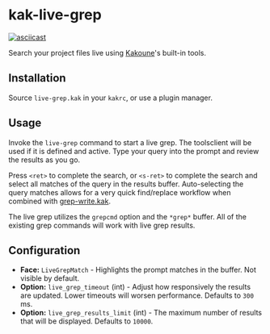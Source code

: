 # kak-live-grep

[![asciicast](https://asciinema.org/a/QFCtdSfpXby5OFfDcFCAaLiRS.svg)](https://asciinema.org/a/QFCtdSfpXby5OFfDcFCAaLiRS)

Search your project files live using
[Kakoune](https://github.com/mawww/kakoune)'s built-in tools.

## Installation

Source `live-grep.kak` in your `kakrc`, or use a plugin manager.

## Usage

Invoke the `live-grep` command to start a live grep. The toolsclient will be
used if it is defined and active. Type your query into the prompt and review
the results as you go.

Press `<ret>` to complete the search, or `<s-ret>` to complete the search and
select all matches of the query in the results buffer. Auto-selecting the query
matches allows for a very quick find/replace workflow when combined with
[grep-write.kak](https://github.com/JacobTravers/grep-write.kak).

The live grep utilizes the `grepcmd` option and the `*grep*` buffer. All of the
existing grep commands will work with live grep results.

## Configuration

* **Face:** `LiveGrepMatch` - Highlights the prompt matches in the buffer. Not visible by default.
* **Option:** `live_grep_timeout` (int) - Adjust how responsively the results are updated. Lower timeouts will worsen performance. Defaults to `300` ms.
* **Option:** `live_grep_results_limit` (int) - The maximum number of results that will be displayed. Defaults to `10000`.
